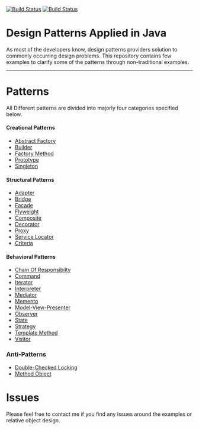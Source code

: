 [![Build Status](https://travis-ci.org/SaumilP/design-patterns.svg)](https://travis-ci.org/SaumilP/design-patterns) [![Build Status](https://scan.coverity.com/projects/3816/badge.svg)](https://scan.coverity.com/projects/3816)

Design Patterns Applied in Java
===============================
As most of the developers know, design patterns providers solution to commonly occurring design problems. This repository contains few examples to clarify some of the patterns through non-traditional examples.

----------

Patterns
========

All Different patterns are divided into majorly four  categories specified below.

#### Creational Patterns ####
- [Abstract Factory](abstract-factory)
- [Builder](builder)
- [Factory Method](factory-method)
- [Prototype](prototype)
- [Singleton](singleton)

#### Structural Patterns ####
- [Adapter](adapter)
- [Bridge](bridge)
- [Facade](facade)
- [Flyweight](flyweight)
- [Composite](composite)
- [Decorator](decorator)
- [Proxy](proxy)
- [Service Locator](service-locator)
- [Criteria](filter)

#### Behavioral Patterns ####
- [Chain Of Responsibilty](chain)
- [Command](command)
- [Iterator](iterator)
- [Interpreter](interpreter)
- [Mediator](mediator)
- [Memento](memento)
- [Model-View-Presenter](model-view-presenter)
- [Observer](observer)
- [State](state)
- [Strategy](strategy)
- [Template Method](template-method)
- [Visitor](visitor)

### Anti-Patterns ####
- [Double-Checked Locking](double-checked-locking)
- [Method Object](method-object)

Issues
======
Please feel free to contact me if you find any issues around the examples or relative object design.
